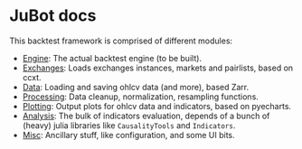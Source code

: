 # JuBot docs

This backtest framework is comprised of different modules:

- [Engine](./engine.md): The actual backtest engine (to be built).
- [Exchanges](./exchanges.md): Loads exchanges instances, markets and pairlists, based on ccxt.
- [Data](./data.md): Loading and saving ohlcv data (and more), based Zarr.
- [Processing](./processing.md): Data cleanup, normalization, resampling functions.
- [Plotting](./plotting.md): Output plots for ohlcv data and indicators, based on pyecharts.
- [Analysis](./analysis.md): The bulk of indicators evaluation, depends of a bunch of (heavy) julia libraries like `CausalityTools` and `Indicators`.
- [Misc](./misc.md): Ancillary stuff, like configuration, and some UI bits.

